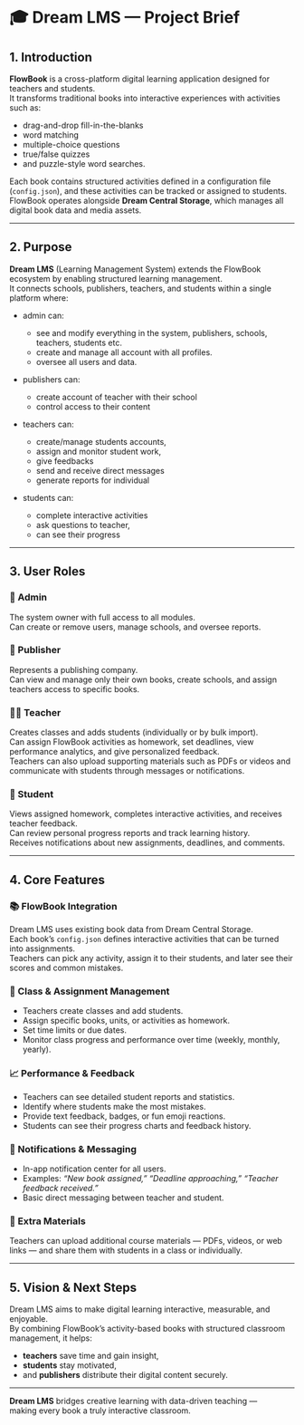 # 🎓 Dream LMS — Project Brief

## 1. Introduction

**FlowBook** is a cross-platform digital learning application designed for teachers and students.  
It transforms traditional books into interactive experiences with activities such as:
- drag-and-drop fill-in-the-blanks  
- word matching  
- multiple-choice questions  
- true/false quizzes  
- and puzzle-style word searches.  

Each book contains structured activities defined in a configuration file (`config.json`), and these activities can be tracked or assigned to students.  
FlowBook operates alongside **Dream Central Storage**, which manages all digital book data and media assets.

---

## 2. Purpose

**Dream LMS** (Learning Management System) extends the FlowBook ecosystem by enabling structured learning management.  
It connects schools, publishers, teachers, and students within a single platform where:
- admin can:
    - see and modify everything in the system, publishers, schools, teachers, students etc.
    - create and manage all account with all profiles.
    - oversee all users and data.
- publishers can:
    - create account of teacher with their school
    - control access to their content

- teachers can:
    - create/manage students accounts, 
    - assign and monitor student work,
    - give feedbacks
    - send and receive direct messages
    - generate reports for individual  
- students can:
    - complete interactive activities
    - ask questions to teacher,
    - can see their progress
---

## 3. User Roles

### 👑 Admin
The system owner with full access to all modules.  
Can create or remove users, manage schools, and oversee reports.

### 🏢 Publisher
Represents a publishing company.  
Can view and manage only their own books, create schools, and assign teachers access to specific books.

### 👩‍🏫 Teacher
Creates classes and adds students (individually or by bulk import).  
Can assign FlowBook activities as homework, set deadlines, view performance analytics, and give personalized feedback.  
Teachers can also upload supporting materials such as PDFs or videos and communicate with students through messages or notifications.

### 🎒 Student
Views assigned homework, completes interactive activities, and receives teacher feedback.  
Can review personal progress reports and track learning history.  
Receives notifications about new assignments, deadlines, and comments.

---

## 4. Core Features

### 📚 FlowBook Integration
Dream LMS uses existing book data from Dream Central Storage.  
Each book’s `config.json` defines interactive activities that can be turned into assignments.  
Teachers can pick any activity, assign it to their students, and later see their scores and common mistakes.

### 🏫 Class & Assignment Management
- Teachers create classes and add students.  
- Assign specific books, units, or activities as homework.  
- Set time limits or due dates.  
- Monitor class progress and performance over time (weekly, monthly, yearly).

### 📈 Performance & Feedback
- Teachers can see detailed student reports and statistics.  
- Identify where students make the most mistakes.  
- Provide text feedback, badges, or fun emoji reactions.  
- Students can see their progress charts and feedback history.

### 🔔 Notifications & Messaging
- In-app notification center for all users.  
- Examples: *“New book assigned,” “Deadline approaching,” “Teacher feedback received.”*  
- Basic direct messaging between teacher and student.

### 📎 Extra Materials
Teachers can upload additional course materials — PDFs, videos, or web links — and share them with students in a class or individually.

---

## 5. Vision & Next Steps

Dream LMS aims to make digital learning interactive, measurable, and enjoyable.  
By combining FlowBook’s activity-based books with structured classroom management, it helps:
- **teachers** save time and gain insight,  
- **students** stay motivated,  
- and **publishers** distribute their digital content securely.

---

**Dream LMS** bridges creative learning with data-driven teaching —  
making every book a truly interactive classroom.
